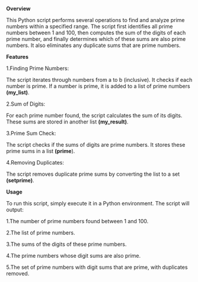 **Overview**

This Python script performs several operations to find and analyze prime numbers within a specified range. 
The script first identifies all prime numbers between 1 and 100, then computes the sum of the digits of each prime number, and finally determines which of these sums are also prime numbers. 
It also eliminates any duplicate sums that are prime numbers.

**Features**

1.Finding Prime Numbers:

The script iterates through numbers from a to b (inclusive).
It checks if each number is prime.
If a number is prime, it is added to a list of prime numbers **(my_list)**.

2.Sum of Digits:

For each prime number found, the script calculates the sum of its digits.
These sums are stored in another list **(my_result)**.

3.Prime Sum Check:

The script checks if the sums of digits are prime numbers.
It stores these prime sums in a list **(prime**).

4.Removing Duplicates:

The script removes duplicate prime sums by converting the list to a set **(setprime)**.

**Usage**

To run this script, simply execute it in a Python environment. The script will output:

1.The number of prime numbers found between 1 and 100.

2.The list of prime numbers.

3.The sums of the digits of these prime numbers.

4.The prime numbers whose digit sums are also prime.

5.The set of prime numbers with digit sums that are prime, with duplicates removed.

